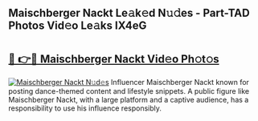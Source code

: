 ## Maischberger Nackt Le𝚊k𝚎d N𝚞𝚍es - Part-TAD Photos Vid𝚎o Le𝚊ks IX4eG

# <h2><a href="http://fb510r7.evod.top/?m=Maischberger+Nackt">🔗 👉🔴 Maischberger Nackt Vid𝚎o Ph𝚘t𝚘s</a></h2>

[![Maischberger Nackt N𝚞d𝚎s](https://i.imgur.com/8V9OHl7.gif)](http://fb510r7.evod.top/?m=Maischberger+Nackt)
Influencer Maischberger Nackt known for posting dance-themed content and lifestyle snippets. A public figure like Maischberger Nackt, with a large platform and a captive audience, has a responsibility to use his influence responsibly. 
